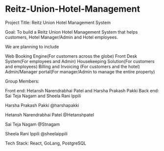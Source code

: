 # Reitz-Union-Hotel-Management

Project Title: Reitz Union Hotel Management System 

Goal: To build a Reitz Union Hotel Management System that helps customers, Hotel Manager/Admin and Hotel employees. 

We are planning to include 

Web Booking Engine(For customers across the globe)
Front Desk System(For employees and Admin)
Housekeeping Solution(For customers and employees)
Billing and Invoicing (For customers and the hotel)
Admin/Manager portal(For manager/Admin to manage the entire property)


Group Members:

Front end: Hetansh Narendrabhai Patel and Harsha Prakash Pakki
Back end: Sai Teja Nagam  and Sheela Rani Ippili

Harsha Prakash Pakki     @harshapakki

Hetansh Narendrabhai Patel  @Hetanshpatel         

Sai Teja Nagam   @Stnagam                

Sheela Rani Ippili   @sheelaippili


Tech Stack: React, GoLang, PostgreSQL
